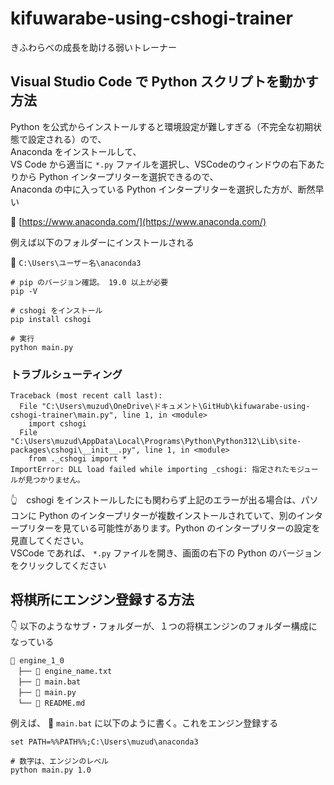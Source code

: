 # kifuwarabe-using-cshogi-trainer

きふわらべの成長を助ける弱いトレーナー


## Visual Studio Code で Python スクリプトを動かす方法

Python を公式からインストールすると環境設定が難しすぎる（不完全な初期状態で設定される）ので、  
Anaconda をインストールして、  
VS Code から適当に `*.py` ファイルを選択し、VSCodeのウィンドウの右下あたりから Python インタープリターを選択できるので、  
Anaconda の中に入っている Python インタープリターを選択した方が、断然早い  

📖 [https://www.anaconda.com/](https://www.anaconda.com/)  

例えば以下のフォルダーにインストールされる  

📁 `C:\Users\ユーザー名\anaconda3`  

```shell
# pip のバージョン確認。 19.0 以上が必要
pip -V

# cshogi をインストール
pip install cshogi

# 実行
python main.py
```


### トラブルシューティング

```shell
Traceback (most recent call last):
  File "C:\Users\muzud\OneDrive\ドキュメント\GitHub\kifuwarabe-using-cshogi-trainer\main.py", line 1, in <module>
    import cshogi
  File "C:\Users\muzud\AppData\Local\Programs\Python\Python312\Lib\site-packages\cshogi\__init__.py", line 1, in <module>
    from ._cshogi import *
ImportError: DLL load failed while importing _cshogi: 指定されたモジュールが見つかりません。
```

👆　cshogi をインストールしたにも関わらず上記のエラーが出る場合は、パソコンに Python のインタープリターが複数インストールされていて、別のインタープリターを見ている可能性があります。Python のインタープリターの設定を見直してください。  
VSCode であれば、 `*.py` ファイルを開き、画面の右下の Python のバージョンをクリックしてください  


## 将棋所にエンジン登録する方法

👇 以下のようなサブ・フォルダーが、１つの将棋エンジンのフォルダー構成になっている  

```plaintext
📁 engine_1_0
　├── 📄 engine_name.txt
　├── 📄 main.bat
　├── 📄 main.py
　└── 📄 README.md
```


例えば、 📄 `main.bat` に以下のように書く。これをエンジン登録する

```shell
set PATH=%%PATH%%;C:\Users\muzud\anaconda3

# 数字は、エンジンのレベル
python main.py 1.0
```
